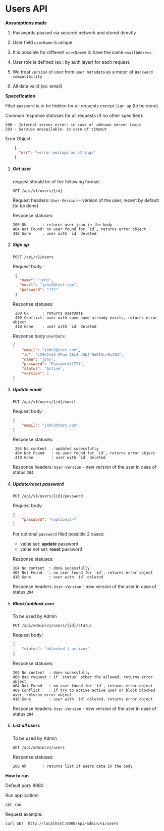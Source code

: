 # Users API


__Assumptions made__

1. Passwords passed via secured network and stored directly

2. User field `userName` is unique.

3. It is possible for different `userName`s to have the same `emailAddress`.

4. User role is defined (ex.: by auth layer) for each request.

5. We treat `version` of user from `user metadata` as a meter of `Backward compatibility`

6. All data valid (ex: email)


__Specefication__

Filed `password` is to be hidden for all requests except `Sign up` (to be done)

Common response statuses for all requests (if no other specified):

    500 - Internal server error: in case of unknown server issue
    503 - Service unavailable: in case of timeout

Error Object:

```json
    {
      "err": "<error message as string>"
    }
```

1. ##### Get user

    request should be of the following format:
     
    `GET /api/v1/users/{id}`
    
    Request headers: `User-Version` -  version of the user, recent by default (to be done)
    
    Response statuses:
    
       200 Ok       : returns user json in the body
       404 Not Found: no user found for `id`, returns error object
       410 Gone     : user with `id` deleted
       
2. ##### Sign up

    `POST /api/v1/users`
    
    Request body: 
    
    ```json
     {
       "name": "john",
       "email": "john2@test.com",
       "password": "777"
     }
    ```
    
    Response statuses: 
        
        200 Ok      : returns UserData
        409 Conflict: user with same name already exists, returns error object
        410 Gone    : user with `id` deleted
        
    Response body `UserData`:
    
    ```json
    {
        "email": "john2@test.com",
        "id": "c29d2e44-89ae-46c4-a3b4-9d013cc0a284",
        "name": "john",
        "password": "Password(777)",
        "status": "Active",
        "version": 1
    }
    ```     
        
3. ##### Update email

    `PUT /api/v1/users/{id}/email`

    Request body: 
    
    ```json
    {
        "email": "john3@test.com"
    }
    ```
    
    Response statuses: 
        
        204 No content  : updated sucessfully 
        404 Not Found   : no user found for `id`, returns error object
        410 Gone        : user with `id` deleted
        
    Response headers: `User-Version` - new version of the user in case of status `204`
    
 4. ##### Update/reset password
 
    `PUT /api/v1/users/{id}/password`   
    
    Request body: 
    
    ```json
    {
        "password": "<optional>"
    }
    ```
    
    For optional `password` filed possible 2 cases:
    
    - value set: **update** password
    - value not set: **reset** password
    
    Response statuses: 
        
        204 No content  : done sucessfully 
        404 Not Found   : no user found for `id`, returns error object
        410 Gone        : user with `id` deleted
        
    Response headers: `User-Version` - new version of the user in case of status `204`

 5. ##### Block/unblock user 
 
    To be used by Admin
    
    `PUT /api/admin/v1/users/{id}/status`
    
    Request body: 
    
    ```json
    {
        "status": "<blocked | active>"
    }
    ```
    
    Response statuses: 
        
        204 No content  : done sucessfully 
        400 Bad request : if `status` other the allowed, returns error object 
        404 Not Found   : no user found for `id`, returns error object
        409 Conflict    : if try to active active user or block blocked user, returns error object
        410 Gone        : user with `id` deleted, returns error object
            
    Response headers: `User-Version` - new version of the user in case of status `204`
   
 5. ##### List all users 
 
    To be used by Admin
    
    `GET /api/admin/v1/users`
    
    Response statuses:
    
        200 Ok       : returns list if users data in the body
        

__How to run__

Default port: 8080

Run applicatiom

```bash
sbt run
```

Request example:

```bash
curl GET  http://localhost:8080/api/admin/v1/users
```
 


